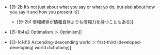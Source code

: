 - [[9-2b It’s not just about what you say or what yo do, but also about how you say it and how you present it]]
	- [[9-2b1 情報媒体が情報自体よりも情報力を持つこともある]]

- [[5-1b4a2 Optimalism ＞ Optimism]]

- [[3-1c1d10 Ascending-descending world ＞ first-third (developed-developing) world dichotomy]]
